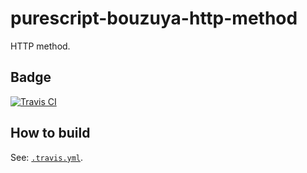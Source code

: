 # purescript-bouzuya-http-method

HTTP method.

## Badge

[![Travis CI][travis-ci-badge]][travis-ci]

## How to build

See: [`.travis.yml`](.travis.yml).

[travis-ci]: https://travis-ci.org/bouzuya/purescript-bouzuya-http-method
[travis-ci-badge]: https://img.shields.io/travis/bouzuya/purescript-bouzuya-http-method.svg
